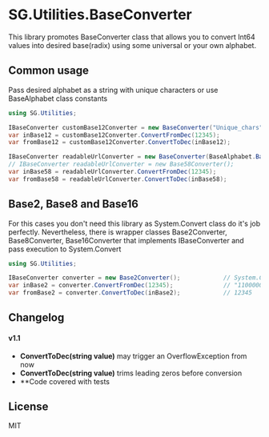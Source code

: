 # SG.Utilities.BaseConverter
This library promotes BaseConverter class that allows you to convert Int64 values into desired base(radix) using some universal or your own alphabet.

## Common usage
Pass desired alphabet as a string with unique characters or use BaseAlphabet class constants
```csharp
using SG.Utilities;

IBaseConverter customBase12Converter = new BaseConverter("Unique_chars");
var inBase12 = customBase12Converter.ConvertFromDec(12345);                 // "cnha"
var fromBase12 = customBase12Converter.ConvertToDec(inBase12);              // 12345

IBaseConverter readableUrlConverter = new BaseConverter(BaseAlphabet.Base58);
// IBaseConverter readableUrlConverter = new Base58Converter();
var inBase58 = readableUrlConverter.ConvertFromDec(12345);                  // "4fr"
var fromBase58 = readableUrlConverter.ConvertToDec(inBase58);               // 12345
```

## Base2, Base8 and Base16
For this cases you don't need this library as System.Convert class do it's job perfectly. Nevertheless, there is wrapper classes Base2Converter, Base8Converter, Base16Converter that implements IBaseConverter and pass execution to System.Convert
```csharp
using SG.Utilities;

IBaseConverter converter = new Base2Converter();            // System.Convert will be used
var inBase2 = converter.ConvertFromDec(12345);              // "11000000111001"
var fromBase2 = converter.ConvertToDec(inBase2);            // 12345
```

## Changelog
#### v1.1
- **ConvertToDec(string value)** may trigger an OverflowException from now
- **ConvertToDec(string value)** trims leading zeros before conversion
- **Code covered with tests

## License
MIT